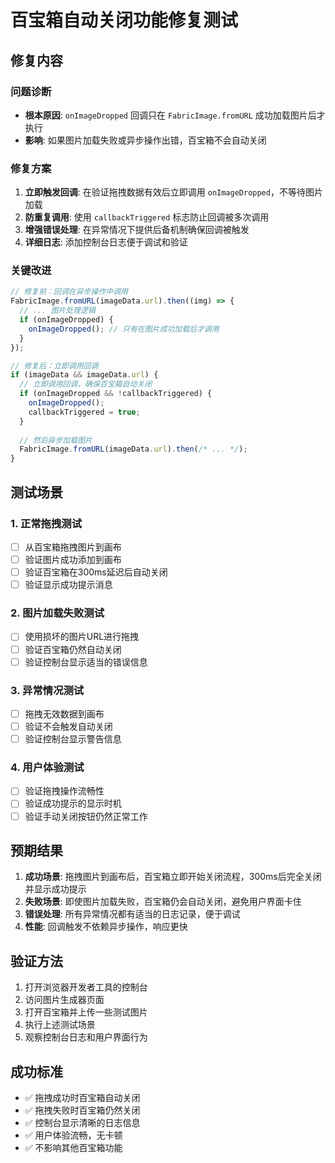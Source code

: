 # 百宝箱自动关闭功能修复测试

## 修复内容

### 问题诊断
- **根本原因**: `onImageDropped` 回调只在 `FabricImage.fromURL` 成功加载图片后才执行
- **影响**: 如果图片加载失败或异步操作出错，百宝箱不会自动关闭

### 修复方案
1. **立即触发回调**: 在验证拖拽数据有效后立即调用 `onImageDropped`，不等待图片加载
2. **防重复调用**: 使用 `callbackTriggered` 标志防止回调被多次调用
3. **增强错误处理**: 在异常情况下提供后备机制确保回调被触发
4. **详细日志**: 添加控制台日志便于调试和验证

### 关键改进
```typescript
// 修复前：回调在异步操作中调用
FabricImage.fromURL(imageData.url).then((img) => {
  // ... 图片处理逻辑
  if (onImageDropped) {
    onImageDropped(); // 只有在图片成功加载后才调用
  }
});

// 修复后：立即调用回调
if (imageData && imageData.url) {
  // 立即调用回调，确保百宝箱自动关闭
  if (onImageDropped && !callbackTriggered) {
    onImageDropped();
    callbackTriggered = true;
  }
  
  // 然后异步加载图片
  FabricImage.fromURL(imageData.url).then(/* ... */);
}
```

## 测试场景

### 1. 正常拖拽测试
- [ ] 从百宝箱拖拽图片到画布
- [ ] 验证图片成功添加到画布
- [ ] 验证百宝箱在300ms延迟后自动关闭
- [ ] 验证显示成功提示消息

### 2. 图片加载失败测试
- [ ] 使用损坏的图片URL进行拖拽
- [ ] 验证百宝箱仍然自动关闭
- [ ] 验证控制台显示适当的错误信息

### 3. 异常情况测试
- [ ] 拖拽无效数据到画布
- [ ] 验证不会触发自动关闭
- [ ] 验证控制台显示警告信息

### 4. 用户体验测试
- [ ] 验证拖拽操作流畅性
- [ ] 验证成功提示的显示时机
- [ ] 验证手动关闭按钮仍然正常工作

## 预期结果

1. **成功场景**: 拖拽图片到画布后，百宝箱立即开始关闭流程，300ms后完全关闭并显示成功提示
2. **失败场景**: 即使图片加载失败，百宝箱仍会自动关闭，避免用户界面卡住
3. **错误处理**: 所有异常情况都有适当的日志记录，便于调试
4. **性能**: 回调触发不依赖异步操作，响应更快

## 验证方法

1. 打开浏览器开发者工具的控制台
2. 访问图片生成器页面
3. 打开百宝箱并上传一些测试图片
4. 执行上述测试场景
5. 观察控制台日志和用户界面行为

## 成功标准

- ✅ 拖拽成功时百宝箱自动关闭
- ✅ 拖拽失败时百宝箱仍然关闭
- ✅ 控制台显示清晰的日志信息
- ✅ 用户体验流畅，无卡顿
- ✅ 不影响其他百宝箱功能
